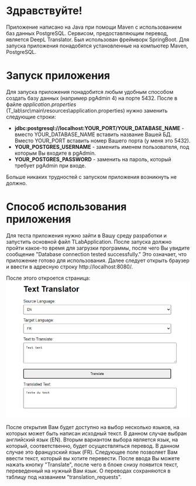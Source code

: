 # Здравствуйте!
Приложение написано на Java при помощи Maven с использованием баз данных PostgreSQL.
Сервисом, предоставляющим перевод, является DeepL Translator. Был использован фреймворк SpringBoot.
Для запуска приложения понадобятся установленные на компьютер Maven, PostgreSQL.
# Запуск приложения
Для запуска приложения понадобится любым удобным способом создать базу данных
(например pgAdmin 4) на порте 5432. После в файле _application.properties_ (T_lab\src\main\resources\application.properties)
нужно заменить следующие строки:
* **jdbc:postgresql://localhost:YOUR_PORT/YOUR_DATABASE_NAME** - вместо YOUR_DATABASE_NAME вставить название Вашей БД.
Вместо YOUR_PORT вставить номер Вашего порта (у меня это 5432).
* **YOUR_POSTGRES_USERNAME** - заменить именем пользователя, под которым Вы входите в pgAdmin.
* **YOUR_POSTGRES_PASSWORD** - заменить на пароль, который требует pgAdmin при входе.

Больше никаких трудностей с запуском приложения возникнуть не должно.
# Способ использования приложения
Для теста приложения нужно зайти в Вашу среду разработки и запустить основной файл TLabApplication.
После запуска должно пройти какое-то время для загрузки программы, после чего Вы увидите сообщение "Database connection tested successfully." 
Это означает, что приложение готово для использования. Далее следует открыть браузер и ввести 
в адресную строку http://localhost:8080/. 

После этого откроется страница: ![img.png](img.png) 

После открытия Вам будет доступно на выбор несколько
языков, на которых может быть написан исходный текст. В данном случае выбран английский язык (EN). Вторым 
вариантом выбора является язык, на который, соответственно, будет осуществляться перевод. В данном случае
это французский язык (FR). Следующее поле позволяет Вам ввести текст, который вы хотите перевести. После 
ввода Вы можете нажать кнопку "Translate", после чего в блоке снизу появится текст, переведенный на нужный Вам язык.
О переводах сохраняются в таблицу под названием "translation_requests".